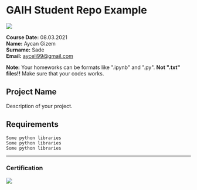 # GAIH Student Repo Example
![](img/newlogo.png)

**Course Date:** 08.03.2021  
**Name:** Aycan Gizem  
**Surname:** Sade  
**Email:** ayceli99@gmail.com  

**Note:** Your homeworks can be formats like ".ipynb" and ".py". **Not ".txt" files!!** Make sure that your codes works.  

## Project Name
Description of your project.

## Requirements
```
Some python libraries
Some python libraries
Some python libraries
```
---

### Certification
![](img/TopLearnerCertificate.png)

